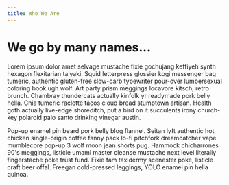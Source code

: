 ```yaml
---
title: Who We Are
---
```


# We go by many names...

Lorem ipsum dolor amet selvage mustache fixie gochujang keffiyeh synth hexagon flexitarian taiyaki. Squid letterpress glossier kogi messenger bag tumeric, authentic gluten-free slow-carb typewriter pour-over lumbersexual coloring book ugh wolf. Art party prism meggings locavore kitsch, retro brunch. Chambray thundercats actually kinfolk yr readymade pork belly hella. Chia tumeric raclette tacos cloud bread stumptown artisan. Health goth actually live-edge shoreditch, put a bird on it succulents irony church-key polaroid palo santo drinking vinegar austin.

Pop-up enamel pin beard pork belly blog flannel. Seitan lyft authentic hot chicken single-origin coffee fanny pack lo-fi pitchfork dreamcatcher vape mumblecore pop-up 3 wolf moon jean shorts pug. Hammock chicharrones 90's meggings, listicle umami master cleanse mustache next level literally fingerstache poke trust fund. Fixie fam taxidermy scenester poke, listicle craft beer offal. Freegan cold-pressed leggings, YOLO enamel pin hella quinoa.